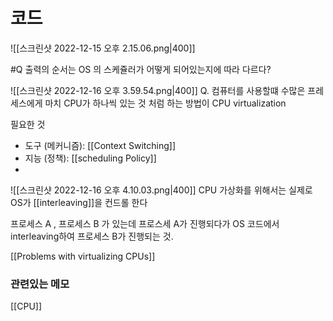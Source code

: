 # 코드

![[스크린샷 2022-12-15 오후 2.15.06.png|400]]

#Q 출력의 순서는 OS 의 스케쥴러가 어떻게 되어있는지에 따라 다르다? 

![[스크린샷 2022-12-16 오후 3.59.54.png|400]]
Q. 컴퓨터를 사용할떄 수많은 프레세스에게 마치 CPU가 하나씩 있는 것 처럼 하는 방법이 CPU virtualization 

필요한 것 
- 도구 (메커니즘): [[Context Switching]] 
- 지능 (정책): [[scheduling Policy]]
- 

![[스크린샷 2022-12-16 오후 4.10.03.png|400]]
CPU 가상화를 위해서는 실제로 OS가 [[interleaving]]을 컨드롤 한다

프로세스 A , 프로세스 B 가 있는데 프로스세 A가 진행되다가 OS 코드에서 interleaving하여 프로세스 B가 진행되는 것. 


[[Problems with virtualizing CPUs]]


### 관련있는 메모 
[[CPU]]